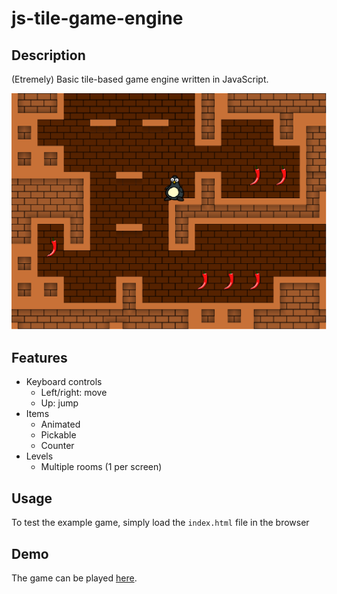 # js-tile-game-engine

## Description

(Etremely) Basic tile-based game engine written in JavaScript.

![screenshot](screenshot.png "Demo")

## Features

* Keyboard controls
    * Left/right: move
    * Up: jump
* Items
    * Animated
    * Pickable
    * Counter
* Levels
    * Multiple rooms (1 per screen)


## Usage

To test the example game, simply load the ```index.html``` file in the browser


## Demo

The game can be played [here](https://2-rec.github.io/js-tile-game-engine/).
